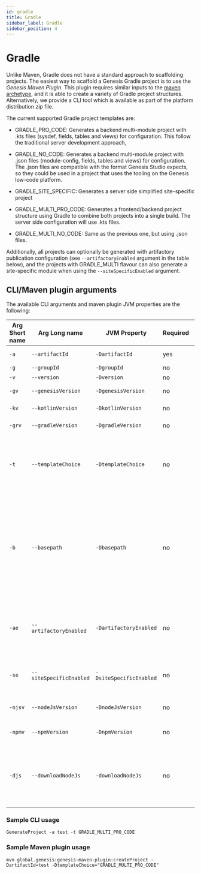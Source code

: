 ```yaml
---
id: gradle
title: Gradle
sidebar_label: Gradle
sidebar_position: 4
---
```

# Gradle

Unlike Maven, Gradle does not have a standard approach to scaffolding projects. The easiest way to scaffold a Genesis Gradle project is to use the *Genesis Maven Plugin*. This plugin requires similar inputs to the [maven archetype](/creating-applications/creating-a-new-project/alternative_options_supported/server-project-setup/), and it is able to create a variety of Gradle project structures. Alternatively, we provide a CLI tool which is available as part of the platform distribution zip file.

The current supported Gradle project templates are:

- GRADLE_PRO_CODE: Generates a backend multi-module project with .kts files (sysdef, fields, tables and views) for configuration. This follow the traditional server development approach,

- GRADLE_NO_CODE: Generates a backend multi-module project with .json files  (module-config, fields, tables and views) for configuration. The .json files are compatible with the format Genesis Studio expects, so they could be used in a project that uses the tooling on the Genesis low-code platform.

- GRADLE_SITE_SPECIFIC: Generates a server side simplified site-specific project

- GRADLE_MULTI_PRO_CODE: Generates a frontend/backend project structure using Gradle to combine both projects into a single build. The server side configuration will use .kts files.

- GRADLE_MULTI_NO_CODE: Same as the previous one, but using .json files.

Additionally, all projects can optionally be generated with artifactory publication configuration (see `--artifactoryEnabled` argument in the table below), and the projects with GRADLE_MULTI flavour can also generate a site-specific module when using the `--siteSpecificEnabled` argument.

## CLI/Maven plugin arguments

The available CLI arguments and maven plugin JVM properties are the following:

| Arg Short name     | Arg Long name | JVM Property | Required | Description | Default
| ----------- | ----------- | ----------- | ----------- | ----------- | ----------- |
| `-a` | `--artifactId` | `-DartifactId` | yes | Artifact ID (i.e. name of application) |  |
| `-g` | `--groupId` | `-DgroupId` | no | Project group ID | global.genesis |
| `-v` | `--version` | `-Dversion` | no | Project version | 1.0.0-SNAPSHOT |
| `-gv` | `--genesisVersion` | `-DgenesisVersion` | no | Genesis server version to use | Same version as maven/cli tool |
| `-kv` | `--kotlinVersion` | `-DkotlinVersion` | no | Kotlin version to use | Same Kotlin version used in maven/cli tool |
| `-grv` | `--gradleVersion` | `-DgradleVersion` | no | Gradle version | Same gradle version used in Genesis build |
| `-t` | `--templateChoice` | `-DtemplateChoice` | no | Template project to generate. Available choices are: `GRADLE_NO_CODE`, `GRADLE_PRO_CODE`, `GRADLE_SITE_SPECIFIC`, `GRADLE_MULTI_NO_CODE`, `GRADLE_MULTI_PRO_CODE` | `GRADLE_PRO_CODE` |
| `-b` | `--basepath` | `-Dbasepath` | no | The base path in which the project will be generated | The base path will be a new folder in the local directory with the following name based on the artifactId provided value. If `GRADLE_MULTI`: `artifactId`; If `GRADLE_NO_CODE` or `GRADLE_PRO_CODE`: `artifactId-server`; If `GRADLE_SITE_SPECIFIC`: `artifactId-site-specific`. |
| `-ae` | `--artifactoryEnabled` | `-DartifactoryEnabled` | no | If enabled, this option will generate artifactory deployment configuration for the gradle server artifacts based on the internal genesis repositories. | false |
| `-se` | `--siteSpecificEnabled` | `-DsiteSpecificEnabled` | no | If enabled, this option will generate a site-specific project if a `GRADLE_MULTI` template is chosen. | false |
| `-njsv` | `--nodeJsVersion` | `-DnodeJsVersion` | no | The nodejs version to use when generating `GRADLE_MULTI` projects | 16.13.0 |
| `-npmv` | `--npmVersion` | `-DnpmVersion` | no | The npm version to use when generating `GRADLE_MULTI` projects | 8.1.0 |
| `-djs` | `--downloadNodeJs` | `-downloadNodeJs` | no | Enables an automatic download of NodeJS if not installed locally. The instalation will be done locally to the project as part of the the gradle build initialisation. | false |

### Sample CLI usage

`GenerateProject -a test -t GRADLE_MULTI_PRO_CODE`

### Sample Maven plugin usage

`mvn global.genesis:genesis-maven-plugin:createProject -DartifactId=test -DtemplateChoice="GRADLE_MULTI_PRO_CODE"`